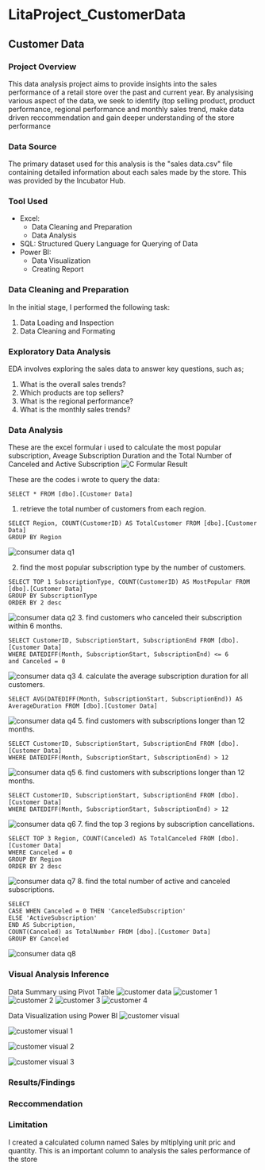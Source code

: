 # LitaProject_CustomerData

## Customer Data

### Project Overview
This data analysis project aims to provide insights into the sales performance of a retail store over the past and current year. By analysising various aspect of the data, we seek to identify (top selling product, product performance, regional performance and monthly sales trend, make data driven reccommendation and gain deeper understanding of the store performance

### Data Source
The primary dataset used for this analysis is the "sales data.csv" file containing detailed information about each sales made by the store. This was provided by the Incubator Hub.

### Tool Used
- Excel: 
  - Data Cleaning and Preparation
  - Data Analysis
- SQL: Structured Query Language for Querying of Data
- Power BI:
  - Data Visualization
  - Creating Report

### Data Cleaning and Preparation
In the initial stage, I performed the following task:
1. Data Loading and Inspection
2. Data Cleaning and Formating

### Exploratory Data Analysis
EDA involves exploring the sales data to answer key questions, such as;
  1. What is the overall sales trends?
  2. Which products are top sellers?
  3. What is the regional performance?
  4. What is the monthly sales trends?

### Data Analysis
These are the excel formular i used to calculate the most popular subscription, Aveage Subscription Duration and the Total Number of Canceled and Active Subscription
![C Formular Result](https://github.com/user-attachments/assets/476a8476-50c0-4ce8-8465-282618050374)

These are the codes i wrote to query the data:
```
SELECT * FROM [dbo].[Customer Data]
```
1. retrieve the total number of customers from each region.
```
SELECT Region, COUNT(CustomerID) AS TotalCustomer FROM [dbo].[Customer Data]
GROUP BY Region
```
![consumer data q1](https://github.com/user-attachments/assets/bb449d50-9b73-4e30-94a1-f47b64c0bd35)

2. find the most popular subscription type by the number of customers.
```
SELECT TOP 1 SubscriptionType, COUNT(CustomerID) AS MostPopular FROM [dbo].[Customer Data]
GROUP BY SubscriptionType
ORDER BY 2 desc
```
![consumer data q2](https://github.com/user-attachments/assets/7a318a05-adb1-4478-aa0c-27fe2b46bec9)
3. find customers who canceled their subscription within 6 months.
```
SELECT CustomerID, SubscriptionStart, SubscriptionEnd FROM [dbo].[Customer Data]
WHERE DATEDIFF(Month, SubscriptionStart, SubscriptionEnd) <= 6
and Canceled = 0
```
![consumer data q3](https://github.com/user-attachments/assets/07dce480-62bd-4589-b883-e33e14f90195)
4. calculate the average subscription duration for all customers.
```
SELECT AVG(DATEDIFF(Month, SubscriptionStart, SubscriptionEnd)) AS AverageDuration FROM [dbo].[Customer Data]
```
![consumer data q4](https://github.com/user-attachments/assets/1419a6ce-1b65-424e-b81f-f542dbf8c09a)
5. find customers with subscriptions longer than 12 months.
```
SELECT CustomerID, SubscriptionStart, SubscriptionEnd FROM [dbo].[Customer Data]
WHERE DATEDIFF(Month, SubscriptionStart, SubscriptionEnd) > 12
```
![consumer data q5](https://github.com/user-attachments/assets/a2f0bd23-57b9-42b7-90b6-9e42a34a1fa9)
6. find customers with subscriptions longer than 12 months.
```
SELECT CustomerID, SubscriptionStart, SubscriptionEnd FROM [dbo].[Customer Data]
WHERE DATEDIFF(Month, SubscriptionStart, SubscriptionEnd) > 12
```
![consumer data q6](https://github.com/user-attachments/assets/d06de85b-b921-46b7-b91a-f23f1641696f)
7. find the top 3 regions by subscription cancellations.
```
SELECT TOP 3 Region, COUNT(Canceled) AS TotalCanceled FROM [dbo].[Customer Data]
WHERE Canceled = 0
GROUP BY Region
ORDER BY 2 desc
```
![consumer data q7](https://github.com/user-attachments/assets/96a3cd43-b865-4fd9-90f8-a3a58df78184)
8. find the total number of active and canceled subscriptions.
```
SELECT 
CASE WHEN Canceled = 0 THEN 'CanceledSubscription'
ELSE 'ActiveSubscription'
END AS Subcription,
COUNT(Canceled) as TotalNumber FROM [dbo].[Customer Data]
GROUP BY Canceled
```
![consumer data q8](https://github.com/user-attachments/assets/c97e8903-00e2-4eff-b4bb-43cd86f93bc0)

### Visual Analysis Inference
Data Summary using Pivot Table
![customer data](https://github.com/user-attachments/assets/9f4342bc-f30f-4384-bdc2-05461fe8e4af)
![customer 1](https://github.com/user-attachments/assets/e5135788-e96e-4530-9dee-fa7cd5fb9e51)
![customer 2](https://github.com/user-attachments/assets/c16d578d-8628-4a71-826d-b3796a9a5b5c)
![customer 3](https://github.com/user-attachments/assets/bc9b358a-ceb6-4e33-b7be-94697f5d8829)
![customer 4](https://github.com/user-attachments/assets/2c48ba59-687a-4011-b037-c16e2113d63d)


Data Visualization using Power BI
![customer visual](https://github.com/user-attachments/assets/20893269-3e3f-4692-9a6f-4e5f6470425e)

![customer visual 1](https://github.com/user-attachments/assets/e449b418-0f78-4358-8460-c7963d9fd160)

![customer visual 2](https://github.com/user-attachments/assets/07044a1f-6b73-4d5e-8fae-c22a6c8eb3f2)

![customer visual 3](https://github.com/user-attachments/assets/cd2e0aa2-247c-4f9e-ab08-cf650c46dc9c)



### Results/Findings

### Reccommendation

### Limitation
I created a calculated column named Sales by mltiplying unit pric and quantity. This is an important column to analysis the sales performance of the store
